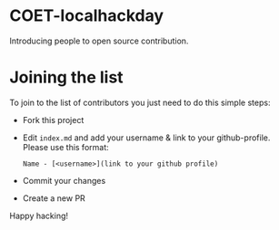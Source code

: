 # COET-localhackday
Introducing people to open source contribution.


# Joining the list
To join to the list of contributors you just need to do this simple steps:
* Fork this project
* Edit `index.md` and add your username & link to your github-profile. Please use this format:

  `Name - [<username>](link to your github profile)`

* Commit your changes
* Create a new PR

Happy hacking!

